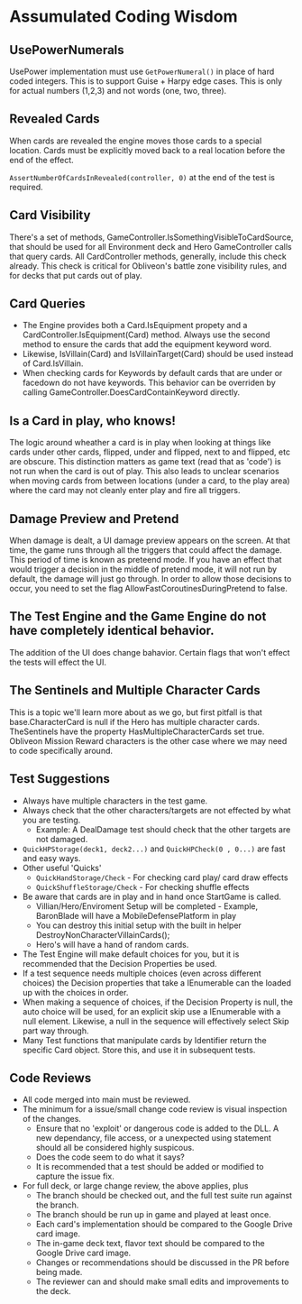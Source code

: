 ﻿# Assumulated Coding Wisdom

## UsePowerNumerals
UsePower implementation must use `GetPowerNumeral()` in place of hard coded integers.
This is to support Guise + Harpy edge cases.
This is only for actual numbers (1,2,3) and not words (one, two, three).

## Revealed Cards
When cards are revealed the engine moves those cards to a special location.
Cards must be explicitly moved back to a real location before the end of the effect.

`AssertNumberOfCardsInRevealed(controller, 0)` at the end of the test is required.

## Card Visibility
There's a set of methods, GameController.IsSomethingVisibleToCardSource, that should be used for all Environment deck and Hero GameController calls that query cards.
All CardController methods, generally, include this check already.  This check is critical for Obliveon's battle zone visibility rules, and for decks that put cards out of play.

## Card Queries
* The Engine provides both a Card.IsEquipment propety and a CardController.IsEquipment(Card) method.  Always use the second method to ensure the cards that add the equipment keyword word.
* Likewise, IsVillain(Card) and IsVillainTarget(Card) should be used instead of Card.IsVillain.
* When checking cards for Keywords by default cards that are under or facedown do not have keywords.  This behavior can be overriden by calling GameController.DoesCardContainKeyword directly.

## Is a Card in play, who knows!
The logic around wheather a card is in play when looking at things like cards under other cards, flipped, under and flipped, next to and flipped, etc are obscure.
This distinction matters as game text (read that as 'code') is not run when the card is out of play.
This also leads to unclear scenarios when moving cards from between locations (under a card, to the play area) where the card may not cleanly enter play and fire all triggers.

## Damage Preview and Pretend
When damage is dealt, a UI damage preview appears on the screen. At that time, the game runs through all the triggers that could affect the damage. This period of time is known as preteend mode. 
If you have an effect that would trigger a decision in the middle of pretend mode, it will not run by default, the damage will just go through. 
In order to allow those decisions to occur, you need to set the flag AllowFastCoroutinesDuringPretend to false.

## The Test Engine and the Game Engine do not have completely identical behavior.
The addition of the UI does change bahavior.  Certain flags that won't effect the tests will effect the UI.

## The Sentinels and Multiple Character Cards
This is a topic we'll learn more about as we go, but first pitfall is that base.CharacterCard is null
if the Hero has multiple character cards.  TheSentinels have the property HasMultipleCharacterCards set true.
Obliveon Mission Reward characters is the other case where we may need to code specifically around.

## Test Suggestions
* Always have multiple characters in the test game.
* Always check that the other characters/targets are not effected by what you are testing.
  * Example: A DealDamage test should check that the other targets are not damaged.
* `QuickHPStorage(deck1, deck2...)` and `QuickHPCheck(0 , 0...)` are fast and easy ways.
* Other useful 'Quicks'
  * `QuickHandStorage/Check` - For checking card play/ card draw effects
  * `QuickShuffleStorage/Check` - For checking shuffle effects
* Be aware that cards are in play and in hand once StartGame is called.
  * Villian/Hero/Enviroment Setup will be completed - Example, BaronBlade will have a MobileDefensePlatform in play
  * You can destroy this initial setup with the built in helper DestroyNonCharacterVillainCards();
  * Hero's will have a hand of random cards.
* The Test Engine will make default choices for you, but it is recommended that the Decision Properties be used.
* If a test sequence needs multiple choices (even across different choices) the Decision properties that take a
IEnumerable can the loaded up with the choices in order.
* When making a sequence of choices, if the Decision Property is null, the auto choice will be used, for an explicit skip
use a IEnumerable with a null element.  Likewise, a null in the sequence will effectively select Skip part way through.
* Many Test functions that manipulate cards by Identifier return the specific Card object. 
Store this, and use it in subsequent tests.

## Code Reviews
* All code merged into main must be reviewed.
* The minimum for a issue/small change code review is visual inspection of the changes.
    * Ensure that no 'exploit' or dangerous code is added to the DLL.  A new dependancy, file access, or a unexpected using statement should all be considered highly suspicous.
    * Does the code seem to do what it says?
    * It is recommended that a test should be added or modified to capture the issue fix.
* For full deck, or large change review, the above applies, plus
    * The branch should be checked out, and the full test suite run against the branch.
    * The branch should be run up in game and played at least once.
    * Each card's implementation should be compared to the Google Drive card image.
    * The in-game deck text, flavor text should be compared to the Google Drive card image.
    * Changes or recommendations should be discussed in the PR before being made.
    * The reviewer can and should make small edits and improvements to the deck.










